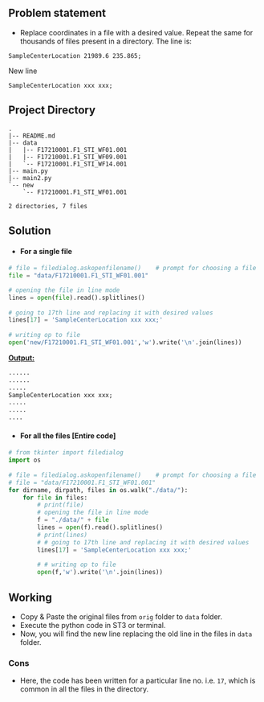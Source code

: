 ## Problem statement
* Replace coordinates in a file with a desired value. Repeat the same for thousands of files present in a directory. The line is: 
```
SampleCenterLocation 21989.6 235.865;
```
New line
```
SampleCenterLocation xxx xxx;
```

## Project Directory
```console
.
|-- README.md
|-- data
|   |-- F17210001.F1_STI_WF01.001
|   |-- F17210001.F1_STI_WF09.001
|   `-- F17210001.F1_STI_WF14.001
|-- main.py
|-- main2.py
`-- new
    `-- F17210001.F1_STI_WF01.001

2 directories, 7 files
```

## Solution
* #### For a single file
```py
# file = filedialog.askopenfilename()    # prompt for choosing a file  
file = "data/F17210001.F1_STI_WF01.001"

# opening the file in line mode 
lines = open(file).read().splitlines() 
 
# going to 17th line and replacing it with desired values
lines[17] = 'SampleCenterLocation xxx xxx;' 
 
# writing op to file
open('new/F17210001.F1_STI_WF01.001','w').write('\n'.join(lines))
```
<b><u>Output:</u></b>
```txt
......
......
.....
SampleCenterLocation xxx xxx;
.....
.....
....
```
* #### For all the files [Entire code]
```py
# from tkinter import filedialog
import os 
 
# file = filedialog.askopenfilename()    # prompt for choosing a file  
# file = "data/F17210001.F1_STI_WF01.001"
for dirname, dirpath, files in os.walk("./data/"):
    for file in files:
        # print(file)
        # opening the file in line mode
        f = "./data/" + file 
        lines = open(f).read().splitlines() 
        # print(lines)
        # # going to 17th line and replacing it with desired values
        lines[17] = 'SampleCenterLocation xxx xxx;' 
         
        # # writing op to file
        open(f,'w').write('\n'.join(lines))
``` 

## Working
* Copy & Paste the original files from `orig` folder to `data` folder.
* Execute the python code in ST3 or terminal.
* Now, you will find the new line replacing the old line in the files in `data` folder.

### Cons
* Here, the code has been written for a particular line no. i.e. `17`, which is common in all the files in the directory.
